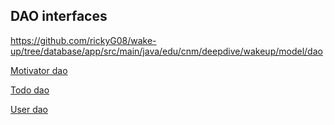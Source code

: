 ## DAO interfaces


https://github.com/rickyG08/wake-up/tree/database/app/src/main/java/edu/cnm/deepdive/wakeup/model/dao

[Motivator dao](https://github.com/rickyG08/wake-up/blob/database/app/src/main/java/edu/cnm/deepdive/wakeup/model/dao/MotivatorDao.java "Motivator Dao")

[Todo dao](https://github.com/rickyG08/wake-up/blob/database/app/src/main/java/edu/cnm/deepdive/wakeup/model/dao/TodoDao.java "Todo Dao")

[User dao](https://github.com/rickyG08/wake-up/blob/database/app/src/main/java/edu/cnm/deepdive/wakeup/model/dao/UserDao.java "User Dao")
